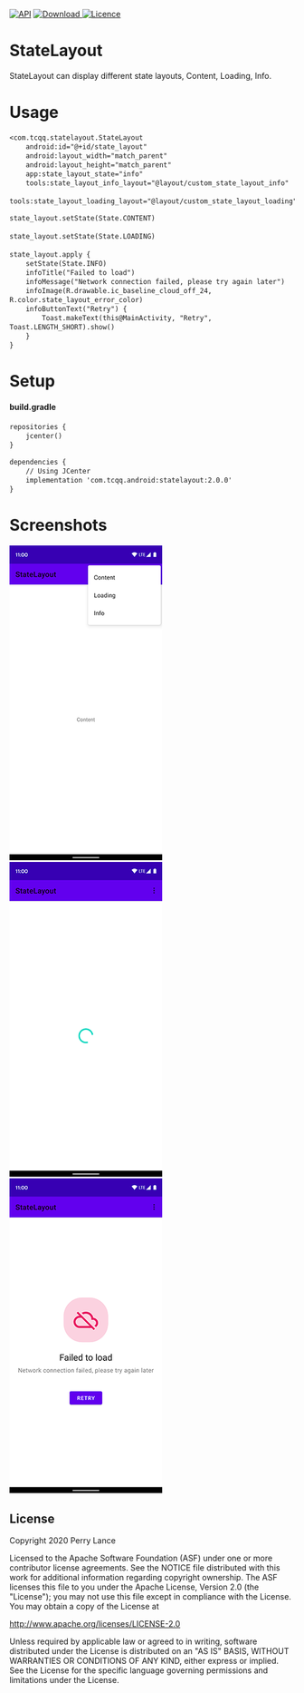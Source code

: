 [![API](https://img.shields.io/badge/API-19%2B-brightgreen.svg?style=flat)](https://android-arsenal.com/api?level=19)
[ ![Download](https://api.bintray.com/packages/tcqq/android/statelayout/images/download.svg?version=2.0.0) ](https://bintray.com/tcqq/android/statelayout/2.0.0/link)
[![Licence](https://img.shields.io/badge/Licence-Apache2-blue.svg)](http://www.apache.org/licenses/LICENSE-2.0)

# StateLayout

StateLayout can display different state layouts, Content, Loading, Info.

# Usage
```
<com.tcqq.statelayout.StateLayout
    android:id="@+id/state_layout"
    android:layout_width="match_parent"
    android:layout_height="match_parent"
    app:state_layout_state="info"
    tools:state_layout_info_layout="@layout/custom_state_layout_info"
    tools:state_layout_loading_layout="@layout/custom_state_layout_loading">
```

```
state_layout.setState(State.CONTENT)

state_layout.setState(State.LOADING)

state_layout.apply {
    setState(State.INFO)
    infoTitle("Failed to load")
    infoMessage("Network connection failed, please try again later")
    infoImage(R.drawable.ic_baseline_cloud_off_24, R.color.state_layout_error_color)
    infoButtonText("Retry") {
        Toast.makeText(this@MainActivity, "Retry", Toast.LENGTH_SHORT).show()
    }
}
```

# Setup
#### build.gradle
```
repositories {
    jcenter()
}
```
```
dependencies {
    // Using JCenter
    implementation 'com.tcqq.android:statelayout:2.0.0'
}
```

# Screenshots

![Screenshot](/screenshots/one.png)
![Screenshot](/screenshots/two.png)
![Screenshot](/screenshots/three.png)

License
-------

Copyright 2020 Perry Lance

Licensed to the Apache Software Foundation (ASF) under one or more contributor
license agreements.  See the NOTICE file distributed with this work for
additional information regarding copyright ownership.  The ASF licenses this
file to you under the Apache License, Version 2.0 (the "License"); you may not
use this file except in compliance with the License.  You may obtain a copy of
the License at

  http://www.apache.org/licenses/LICENSE-2.0

Unless required by applicable law or agreed to in writing, software
distributed under the License is distributed on an "AS IS" BASIS, WITHOUT
WARRANTIES OR CONDITIONS OF ANY KIND, either express or implied.  See the
License for the specific language governing permissions and limitations under
the License.
